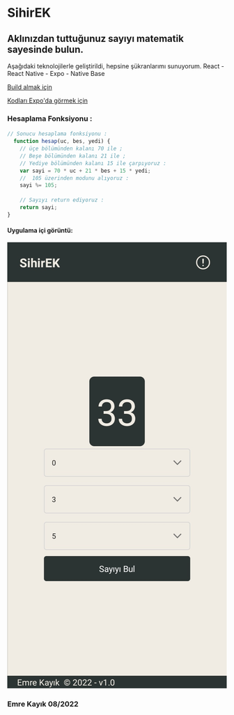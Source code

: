 # SihirEK

## Aklınızdan tuttuğunuz sayıyı matematik sayesinde bulun.

Aşağıdaki teknolojilerle geliştirildi, hepsine şükranlarımı sunuyorum.
React - React Native - Expo - Native Base

[Build almak için](https://docs.expo.dev/build/setup/)

[Kodları Expo'da görmek için](https://snack.expo.dev/@emrekayik/sihirek)


### Hesaplama Fonksiyonu : 
```javascript
// Sonucu hesaplama fonksiyonu :
  function hesap(uc, bes, yedi) {
    // üçe bölümünden kalanı 70 ile ;
    // Beşe bölümünden kalanı 21 ile ;
    // Yediye bölümünden kalanı 15 ile çarpıyoruz :
    var sayi = 70 * uc + 21 * bes + 15 * yedi;
    //  105 üzerinden modunu alıyoruz :
    sayi %= 105;

    // Sayıyı return ediyoruz :
    return sayi;
}
```
#### Uygulama içi görüntü:
![Uygulama içi görüntü](https://github.com/emrekayik/sihirek-web/raw/master/sihirek-mobile.jpg)

### Emre Kayık 08/2022
